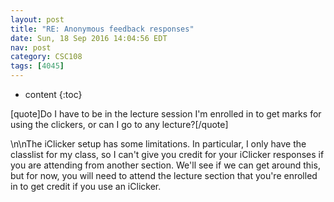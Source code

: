 ```yaml
---
layout: post
title: "RE: Anonymous feedback responses"
date: Sun, 18 Sep 2016 14:04:56 EDT
nav: post
category: CSC108
tags: [4045]
---
```


* content
{:toc}

[quote]Do I have to be in the lecture session I'm enrolled in to get marks for using the clickers, or can I go to any lecture?[/quote]
<!-- more -->
<p>\n\nThe iClicker setup has some limitations. In particular, I only have the classlist for my class, so I can't give you credit for your iClicker responses if you are attending from another section.  We'll see if we can get around this, but for now, you will need to attend the lecture section that you're enrolled in to get credit if you use an iClicker.</p>
